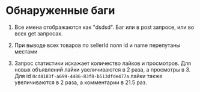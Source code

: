 # Обнаруженные баги
1. Все имена отображаются как "dsdsd". Баг или в post запросе, или во всех get запросах.

2. При выводе всех товаров по sellerId поля id и name перепутаны местами

3.  Запрос статистики искажает количество лайков и просмотров. Для новых объявлений лайки увеличиваются в 2 раза, а просмотры в 3. Для id ```0cd4183f-a699-4486-83f8-b513dfde477a``` лайки также увеличиваются в 2 раза, а комментарии в 21.5 раз. 
